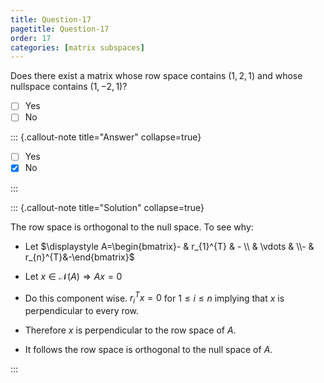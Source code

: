 ```yaml
---
title: Question-17
pagetitle: Question-17
order: 17
categories: [matrix subspaces]
---
```


Does there exist a matrix whose row space contains $(1, 2, 1)$ and whose nullspace contains $(1, -2, 1)$?

- [ ] Yes
- [ ] No

::: {.callout-note title="Answer" collapse=true}

- [ ] Yes
- [x] No

:::

::: {.callout-note title="Solution" collapse=true} 

The row space is orthogonal to the null space. To see why:

-  Let $\displaystyle A=\begin{bmatrix}- & r_{1}^{T} & - \\ & \vdots  & \\-  & r_{n}^{T}&-\end{bmatrix}$ 

-  Let $\displaystyle x\in \mathcal{N}( A) \Longrightarrow Ax=0$ 

-  Do this component wise. $\displaystyle r{_{i}}^{T} x=0$ for $\displaystyle 1\leqslant i\leqslant n$ implying that $\displaystyle x$ is perpendicular to every row.

-  Therefore $\displaystyle x$ is perpendicular to the row space of $\displaystyle A$. 

-  It follows the row space is orthogonal to the null space of $\displaystyle A$.

:::
